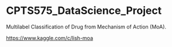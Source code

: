 # CPTS575_DataScience_Project
Multilabel Classification of Drug from Mechanism of Action (MoA).

https://www.kaggle.com/c/lish-moa
